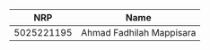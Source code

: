 <div align=center>

|    NRP     |      Name      |
| :--------: | :------------: |
| 5025221195 | Ahmad Fadhilah Mappisara |
